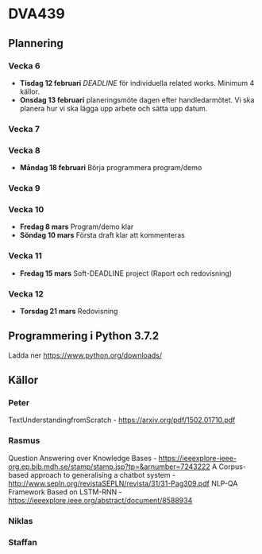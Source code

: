 # DVA439

## Plannering

### Vecka 6
- **Tisdag 12 februari** _DEADLINE_ för individuella related works. Minimum 4 källor. 
- **Onsdag 13 februari** planeringsmöte dagen efter handledarmötet. Vi ska planera hur vi ska lägga upp arbete och sätta upp datum.
### Vecka 7
### Vecka 8
- **Måndag 18 februari** Börja programmera program/demo
### Vecka 9
### Vecka 10
- **Fredag 8 mars** Program/demo klar
- **Söndag 10 mars** Första draft klar att kommenteras
### Vecka 11
- **Fredag 15 mars** Soft-DEADLINE project (Raport och redovisning)
### Vecka 12
- **Torsdag 21 mars** Redovisning

## Programmering i Python 3.7.2
Ladda ner https://www.python.org/downloads/

## Källor
### Peter
TextUnderstandingfromScratch - https://arxiv.org/pdf/1502.01710.pdf
### Rasmus
Question Answering over Knowledge Bases - https://ieeexplore-ieee-org.ep.bib.mdh.se/stamp/stamp.jsp?tp=&arnumber=7243222
A Corpus-based approach to generalising a chatbot system - http://www.sepln.org/revistaSEPLN/revista/31/31-Pag309.pdf
NLP-QA Framework Based on LSTM-RNN - https://ieeexplore.ieee.org/abstract/document/8588934
### Niklas
### Staffan

